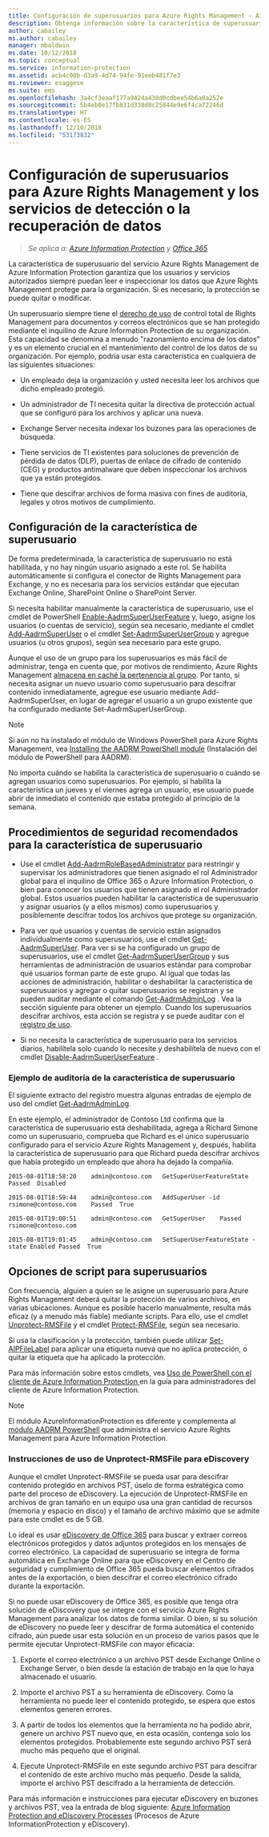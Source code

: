 ```yaml
---
title: Configuración de superusuarios para Azure Rights Management - AIP
description: Obtenga información sobre la característica de superusuario del servicio Azure Rights Management de Azure Information Protection e impleméntela para que los usuarios y servicios autorizados siempre puedan leer e inspeccionar los datos que Azure Rights Management protege para la organización. Esta capacidad se denomina a menudo "razonamiento encima de los datos" y es un elemento crucial en el mantenimiento del control de los datos de su organización.
author: cabailey
ms.author: cabailey
manager: mbaldwin
ms.date: 10/12/2018
ms.topic: conceptual
ms.service: information-protection
ms.assetid: acb4c00b-d3a9-4d74-94fe-91eeb481f7e3
ms.reviewer: esaggese
ms.suite: ems
ms.openlocfilehash: 3a4cf3eaaf177a9424a438d0cdbee54b6a0a252e
ms.sourcegitcommit: 5b4eb0e17fb831d338d8c25844e9e6f4ca72246d
ms.translationtype: HT
ms.contentlocale: es-ES
ms.lasthandoff: 12/10/2018
ms.locfileid: "53173832"
---
```

# <a name="configuring-super-users-for-azure-rights-management-and-discovery-services-or-data-recovery"></a>Configuración de superusuarios para Azure Rights Management y los servicios de detección o la recuperación de datos

>*Se aplica a: [Azure Information Protection](https://azure.microsoft.com/pricing/details/information-protection) y [Office 365](https://download.microsoft.com/download/E/C/F/ECF42E71-4EC0-48FF-AA00-577AC14D5B5C/Azure_Information_Protection_licensing_datasheet_EN-US.pdf)*

La característica de superusuario del servicio Azure Rights Management de Azure Information Protection garantiza que los usuarios y servicios autorizados siempre puedan leer e inspeccionar los datos que Azure Rights Management protege para la organización. Si es necesario, la protección se puede quitar o modificar.

Un superusuario siempre tiene el [derecho de uso](configure-usage-rights.md) de control total de Rights Management para documentos y correos electrónicos que se han protegido mediante el inquilino de Azure Information Protection de su organización. Esta capacidad se denomina a menudo "razonamiento encima de los datos" y es un elemento crucial en el mantenimiento del control de los datos de su organización. Por ejemplo, podría usar esta característica en cualquiera de las siguientes situaciones:

- Un empleado deja la organización y usted necesita leer los archivos que dicho empleado protegió.

- Un administrador de TI necesita quitar la directiva de protección actual que se configuró para los archivos y aplicar una nueva.

- Exchange Server necesita indexar los buzones para las operaciones de búsqueda.

- Tiene servicios de TI existentes para soluciones de prevención de pérdida de datos (DLP), puertas de enlace de cifrado de contenido (CEG) y productos antimalware que deben inspeccionar los archivos que ya están protegidos.

- Tiene que descifrar archivos de forma masiva con fines de auditoría, legales y otros motivos de cumplimiento.

## <a name="configuration-for-the-super-user-feature"></a>Configuración de la característica de superusuario

De forma predeterminada, la característica de superusuario no está habilitada, y no hay ningún usuario asignado a este rol. Se habilita automáticamente si configura el conector de Rights Management para Exchange, y no es necesaria para los servicios estándar que ejecutan Exchange Online, SharePoint Online o SharePoint Server.

Si necesita habilitar manualmente la característica de superusuario, use el cmdlet de PowerShell [Enable-AadrmSuperUserFeature](/powershell/aadrm/vlatest/enable-aadrmsuperuserfeature) y, luego, asigne los usuarios (o cuentas de servicio), según sea necesario, mediante el cmdlet [Add-AadrmSuperUser](/powershell/aadrm/vlatest/add-aadrmsuperuser) o el cmdlet [Set-AadrmSuperUserGroup](/powershell/aadrm/vlatest/set-aadrmsuperusergroup) y agregue usuarios (u otros grupos), según sea necesario para este grupo. 

Aunque el uso de un grupo para los superusuarios es más fácil de administrar, tenga en cuenta que, por motivos de rendimiento, Azure Rights Management [almacena en caché la pertenencia al grupo](prepare.md#group-membership-caching-by-azure-information-protection). Por tanto, si necesita asignar un nuevo usuario como superusuario para descifrar contenido inmediatamente, agregue ese usuario mediante Add-AadrmSuperUser, en lugar de agregar el usuario a un grupo existente que ha configurado mediante Set-AadrmSuperUserGroup.

> [!NOTE]
> Si aún no ha instalado el módulo de Windows PowerShell para Azure Rights Management, vea [Installing the AADRM PowerShell module](install-powershell.md) (Instalación del módulo de PowerShell para AADRM).

No importa cuándo se habilita la característica de superusuario o cuándo se agregan usuarios como superusuarios. Por ejemplo, si habilita la característica un jueves y el viernes agrega un usuario, ese usuario puede abrir de inmediato el contenido que estaba protegido al principio de la semana.

## <a name="security-best-practices-for-the-super-user-feature"></a>Procedimientos de seguridad recomendados para la característica de superusuario

- Use el cmdlet [Add-AadrmRoleBasedAdministrator](/powershell/module/aadrm/add-aadrmrolebasedadministrator) para restringir y supervisar los administradores que tienen asignado el rol Administrador global para el inquilino de Office 365 o Azure Information Protection, o bien para conocer los usuarios que tienen asignado el rol Administrador global. Estos usuarios pueden habilitar la característica de superusuario y asignar usuarios (y a ellos mismos) como superusuarios y posiblemente descifrar todos los archivos que protege su organización.

- Para ver qué usuarios y cuentas de servicio están asignados individualmente como superusuarios, use el cmdlet [Get-AadrmSuperUser](/powershell/module/aadrm/get-aadrmsuperuser). Para ver si se ha configurado un grupo de superusuarios, use el cmdlet [Get-AadrmSuperUserGroup](/powershell/module/aadrm/get-aadrmsuperusergroup) y sus herramientas de administración de usuarios estándar para comprobar qué usuarios forman parte de este grupo. Al igual que todas las acciones de administración, habilitar o deshabilitar la característica de superusuarios y agregar o quitar superusuarios se registran y se pueden auditar mediante el comando [Get-AadrmAdminLog](/powershell/module/aadrm/get-aadrmadminlog) . Vea la sección siguiente para obtener un ejemplo. Cuando los superusuarios descifrar archivos, esta acción se registra y se puede auditar con el [registro de uso](log-analyze-usage.md).

- Si no necesita la característica de superusuario para los servicios diarios, habilítela solo cuando lo necesite y deshabilítela de nuevo con el cmdlet [Disable-AadrmSuperUserFeature](/powershell/module/aadrm/disable-aadrmsuperuserfeature) .

### <a name="example-auditing-for-the-super-user-feature"></a>Ejemplo de auditoría de la característica de superusuario

El siguiente extracto del registro muestra algunas entradas de ejemplo de uso del cmdlet [Get-AadrmAdminLog](/powershell/module/aadrm/get-aadrmadminlog). 

En este ejemplo, el administrador de Contoso Ltd confirma que la característica de superusuario está deshabilitada, agrega a Richard Simone como un superusuario, comprueba que Richard es el único superusuario configurado para el servicio Azure Rights Management y, después, habilita la característica de superusuario para que Richard pueda descifrar archivos que había protegido un empleado que ahora ha dejado la compañía.

`2015-08-01T18:58:20    admin@contoso.com   GetSuperUserFeatureState    Passed  Disabled`

`2015-08-01T18:59:44    admin@contoso.com   AddSuperUser -id rsimone@contoso.com    Passed  True`

`2015-08-01T19:00:51    admin@contoso.com   GetSuperUser    Passed  rsimone@contoso.com`

`2015-08-01T19:01:45    admin@contoso.com   SetSuperUserFeatureState -state Enabled Passed  True`

## <a name="scripting-options-for-super-users"></a>Opciones de script para superusuarios
Con frecuencia, alguien a quien se le asigne un superusuario para Azure Rights Management deberá quitar la protección de varios archivos, en varias ubicaciones. Aunque es posible hacerlo manualmente, resulta más eficaz (y a menudo más fiable) mediante scripts. Para ello, use el cmdlet [Unprotect-RMSFile](/powershell/module/azureinformationprotection/unprotect-rmsfile) y el cmdlet [Protect-RMSFile](/powershell/module/azureinformationprotection/protect-rmsfile), según sea necesario. 

Si usa la clasificación y la protección, también puede utilizar [Set-AIPFileLabel](/powershell/module/azureinformationprotection/set-aipfilelabel) para aplicar una etiqueta nueva que no aplica protección, o quitar la etiqueta que ha aplicado la protección. 

Para más información sobre estos cmdlets, vea [Uso de PowerShell con el cliente de Azure Information Protection ](./rms-client/client-admin-guide-powershell.md) en la guía para administradores del cliente de Azure Information Protection.

> [!NOTE]
> El módulo AzureInformationProtection es diferente y complementa al [módulo AADRM PowerShell](administer-powershell.md) que administra el servicio Azure Rights Management para Azure Information Protection.

### <a name="guidance-for-using-unprotect-rmsfile-for-ediscovery"></a>Instrucciones de uso de Unprotect-RMSFile para eDiscovery

Aunque el cmdlet Unprotect-RMSFile se pueda usar para descifrar contenido protegido en archivos PST, úselo de forma estratégica como parte del proceso de eDiscovery. La ejecución de Unprotect-RMSFile en archivos de gran tamaño en un equipo usa una gran cantidad de recursos (memoria y espacio en disco) y el tamaño de archivo máximo que se admite para este cmdlet es de 5 GB.

Lo ideal es usar [eDiscovery de Office 365](/office365/securitycompliance/ediscovery) para buscar y extraer correos electrónicos protegidos y datos adjuntos protegidos en los mensajes de correo electrónico. La capacidad de superusuario se integra de forma automática en Exchange Online para que eDiscovery en el Centro de seguridad y cumplimiento de Office 365 pueda buscar elementos cifrados antes de la exportación, o bien descifrar el correo electrónico cifrado durante la exportación.

Si no puede usar eDiscovery de Office 365, es posible que tenga otra solución de eDiscovery que se integre con el servicio Azure Rights Management para analizar los datos de forma similar. O bien, si su solución de eDiscovery no puede leer y descifrar de forma automática el contenido cifrado, aún puede usar esta solución en un proceso de varios pasos que le permite ejecutar Unprotect-RMSFile con mayor eficacia:

1. Exporte el correo electrónico a un archivo PST desde Exchange Online o Exchange Server, o bien desde la estación de trabajo en la que lo haya almacenado el usuario.

2. Importe el archivo PST a su herramienta de eDiscovery. Como la herramienta no puede leer el contenido protegido, se espera que estos elementos generen errores.

3. A partir de todos los elementos que la herramienta no ha podido abrir, genere un archivo PST nuevo que, en esta ocasión, contenga solo los elementos protegidos. Probablemente este segundo archivo PST será mucho más pequeño que el original.

4. Ejecute Unprotect-RMSFile en este segundo archivo PST para descifrar el contenido de este archivo mucho más pequeño. Desde la salida, importe el archivo PST descifrado a la herramienta de detección.

Para más información e instrucciones para ejecutar eDiscovery en buzones y archivos PST, vea la entrada de blog siguiente: [Azure Information Protection and eDiscovery Processes](https://techcommunity.microsoft.com/t5/Azure-Information-Protection/Azure-Information-Protection-and-eDiscovery-Processes/ba-p/270216) (Procesos de Azure InformationProtection y eDiscovery).

